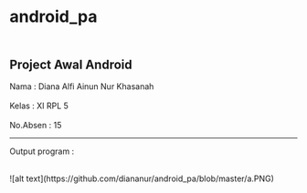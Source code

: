 # android_pa

<br> Project Awal Android </br>
-----------------------------------------

Nama     : Diana Alfi Ainun Nur Khasanah<br><br>
Kelas    : XI RPL 5<br><br>
No.Absen : 15

-----------------------------------------
Output program : 

<br>
![alt text](https://github.com/diananur/android_pa/blob/master/a.PNG)<br>
